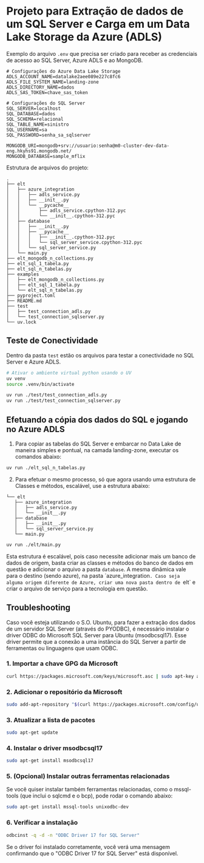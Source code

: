 # Projeto para Extração de dados de um SQL Server e Carga em um Data Lake Storage da Azure (ADLS)

Exemplo do arquivo `.env` que precisa ser criado para receber as credenciais de acesso ao SQL Server, Azure ADLS e ao MongoDB.

```
# Configurações do Azure Data Lake Storage
ADLS_ACCOUNT_NAME=datalake2aee089e227c8fc6
ADLS_FILE_SYSTEM_NAME=landing-zone
ADLS_DIRECTORY_NAME=dados
ADLS_SAS_TOKEN=chave_sas_token

# Configurações do SQL Server
SQL_SERVER=localhost
SQL_DATABASE=dados
SQL_SCHEMA=relacional
SQL_TABLE_NAME=sinistro
SQL_USERNAME=sa
SQL_PASSWORD=senha_sa_sqlserver

MONGODB_URI=mongodb+srv://usuario:senha@m0-cluster-dev-data-eng.hkyhs91.mongodb.net/
MONGODB_DATABASE=sample_mflix
```

Estrutura de arquivos do projeto:

```
.
├── elt
│   ├── azure_integration
│   │   ├── adls_service.py
│   │   ├── __init__.py
│   │   └── __pycache__
│   │       ├── adls_service.cpython-312.pyc
│   │       └── __init__.cpython-312.pyc
│   ├── database
│   │   ├── __init__.py
│   │   ├── __pycache__
│   │   │   ├── __init__.cpython-312.pyc
│   │   │   └── sql_server_service.cpython-312.pyc
│   │   └── sql_server_service.py
│   └── main.py
├── elt_mongodb_n_collections.py
├── elt_sql_1_tabela.py
├── elt_sql_n_tabelas.py
├── examples
│   ├── elt_mongodb_n_collections.py
│   ├── elt_sql_1_tabela.py
│   └── elt_sql_n_tabelas.py
├── pyproject.toml
├── README.md
├── test
│   ├── test_connection_adls.py
│   └── test_connection_sqlserver.py
└── uv.lock
```

## Teste de Conectividade

Dentro da pasta `test` estão os arquivos para testar a conectividade no SQL Server e Azure ADLS.

```bash
# Ativar o ambiente virtual python usando o UV
uv venv
source .venv/bin/activate
```
```bash
uv run ./test/test_connection_adls.py
uv run ./test/test_connection_sqlserver.py
```

## Efetuando a cópia dos dados do SQL e jogando no Azure ADLS

1. Para copiar as tabelas do SQL Server e embarcar no Data Lake de maneira simples e pontual, na camada landing-zone, executar os comandos abaixo:

```bash
uv run ./elt_sql_n_tabelas.py
```

2. Para efetuar o mesmo processo, só que agora usando uma estrutura de Classes e métodos, escalável, use a estrutura abaixo:

```
└── elt
   ├── azure_integration
   │   ├── adls_service.py
   │   └── __init__.py
   ├── database
   │   ├── __init__.py
   │   └── sql_server_service.py
   └── main.py
```

```bash
uv run ./elt/main.py
```

Esta estrutura é escalável, pois caso necessite adicionar mais um banco de dados de origem, basta criar as classes e métodos do banco de dados em questão e adicionar o arquivo a pasta `database`.
A mesma dinâmica vale para o destino (sendo azure), na pasta ´azure_integration`.
Caso seja alguma origem diferente de Azure, criar uma nova pasta dentro de `elt` e criar o arquivo de serviço para a tecnologia em questão.


## Troubleshooting

Caso você esteja utilizando o S.O. Ubuntu, para fazer a extração dos dados de um servidor SQL Server (através do PYODBC), é necessário instalar o driver ODBC do Microsoft SQL Server para Ubuntu (msodbcsql17). Esse driver permite que a conexão a uma instância do SQL Server a partir de ferramentas ou linguagens que usam ODBC.

### 1. Importar a chave GPG da Microsoft

```bash
curl https://packages.microsoft.com/keys/microsoft.asc | sudo apt-key add -
```
### 2. Adicionar o repositório da Microsoft

```bash
sudo add-apt-repository "$(curl https://packages.microsoft.com/config/ubuntu/$(lsb_release -rs)/prod.list)"
```
### 3. Atualizar a lista de pacotes

```bash
sudo apt-get update
```
### 4. Instalar o driver msodbcsql17

```bash
sudo apt-get install msodbcsql17
```
### 5. (Opcional) Instalar outras ferramentas relacionadas
Se você quiser instalar também ferramentas relacionadas, como o mssql-tools (que inclui o sqlcmd e o bcp), pode rodar o comando abaixo:

```bash
sudo apt-get install mssql-tools unixodbc-dev
```
### 6. Verificar a instalação

```bash
odbcinst -q -d -n "ODBC Driver 17 for SQL Server"
```
Se o driver foi instalado corretamente, você verá uma mensagem confirmando que o "ODBC Driver 17 for SQL Server" está disponível.
